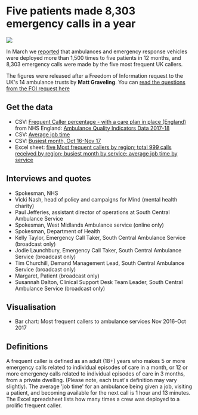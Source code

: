 # Five patients made 8,303 emergency calls in a year

![](https://ichef-1.bbci.co.uk/news/624/cpsprodpb/72D8/production/_100300492_pic1.png)

In March we [reported](http://www.bbc.co.uk/news/uk-england-43293581) that ambulances and emergency response vehicles were deployed more than 1,500 times to five patients in 12 months, and 8,303 emergency calls were made by the five most frequent UK callers.

The figures were released after a Freedom of Information request to the UK's 14 ambulance trusts by **Matt Graveling**. You can [read the questions from the FOI request here](https://github.com/BBC-Data-Unit/emergency-frequent-callers/blob/master/foirequest.md)

## Get the data

* CSV: [Frequent Caller percentage - with a care plan in place (England)](https://github.com/BBC-Data-Unit/emergency-frequent-callers/blob/master/frequent_caller_percentage_careplan_in_place.csv) from NHS England: [Ambulance Quality Indicators Data 2017-18](https://www.england.nhs.uk/statistics/statistical-work-areas/ambulance-quality-indicators/ambulance-quality-indicators-data-2017-18/)
* CSV: [Average job time](https://github.com/BBC-Data-Unit/emergency-frequent-callers/blob/master/average_job_time.csv)
* CSV: [Busiest month, Oct 16-Nov 17](https://github.com/BBC-Data-Unit/emergency-frequent-callers/blob/master/busiest_month_Oct16_Nov17.csv)
* Excel sheet: [five Most frequent callers by region; total 999 calls received by region; busiest month by service; average job time by service](https://github.com/BBC-Data-Unit/emergency-frequent-callers/blob/master/Frequent%20Callers%20Data.xlsx)

## Interviews and quotes

* Spokesman, NHS
* Vicki Nash, head of policy and campaigns for Mind (mental health charity)
* Paul Jefferies, assistant director of operations at South Central Ambulance Service
* Spokesman, West Midlands Ambulance service (online only)
* Spokesman, Department of Health 
* Kelly Taylor, Emergency Call Taker, South Central Ambulance Service (broadcast only)
* Jodie Launchbury, Emergency Call Taker, South Central Ambulance Service (broadcast only)
* Tim Churchill, Demand Management Lead, South Central Ambulance Service (broadcast only)
* Margaret, Patient (broadcast only)
* Susannah Dalton, Clinical Support Desk Team Leader, South Central Ambulance Service (broadcast only)

## Visualisation

* Bar chart: Most frequent callers to ambulance services Nov 2016-Oct 2017

## Definitions

A frequent caller is defined as an adult (18+) years who makes 5 or more emergency calls related to individual episodes of care in a month, or 12 or more emergency calls related to individual episodes of care in 3 months, from a private dwelling. (Please note, each trust's definition may vary slightly).  The average 'job time' for an ambulance being given a job, visiting a patient, and becoming available for the next call is 1 hour and 13 minutes. The Excel spreadsheet lists how many times a crew was deployed to a prolific frequent caller.
